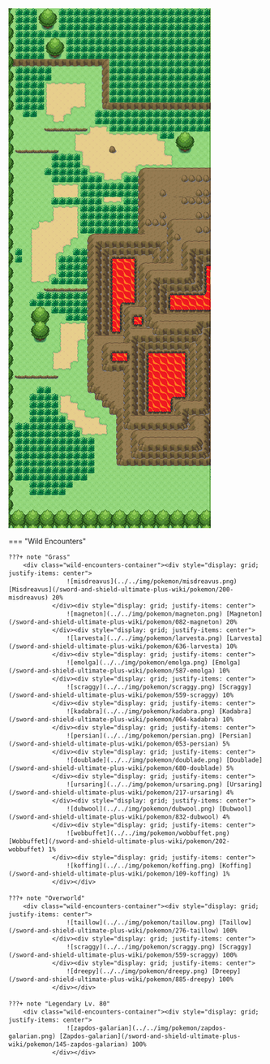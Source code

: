 <img src="../../img/routes/Wild Area 4 West.png" alt="Wild Area 4 West"/>

=== "Wild Encounters"


	???+ note "Grass"
		<div class="wild-encounters-container"><div style="display: grid; justify-items: center">
                    ![misdreavus](../../img/pokemon/misdreavus.png) [Misdreavus](/sword-and-shield-ultimate-plus-wiki/pokemon/200-misdreavus) 20%
                </div><div style="display: grid; justify-items: center">
                    ![magneton](../../img/pokemon/magneton.png) [Magneton](/sword-and-shield-ultimate-plus-wiki/pokemon/082-magneton) 20%
                </div><div style="display: grid; justify-items: center">
                    ![larvesta](../../img/pokemon/larvesta.png) [Larvesta](/sword-and-shield-ultimate-plus-wiki/pokemon/636-larvesta) 10%
                </div><div style="display: grid; justify-items: center">
                    ![emolga](../../img/pokemon/emolga.png) [Emolga](/sword-and-shield-ultimate-plus-wiki/pokemon/587-emolga) 10%
                </div><div style="display: grid; justify-items: center">
                    ![scraggy](../../img/pokemon/scraggy.png) [Scraggy](/sword-and-shield-ultimate-plus-wiki/pokemon/559-scraggy) 10%
                </div><div style="display: grid; justify-items: center">
                    ![kadabra](../../img/pokemon/kadabra.png) [Kadabra](/sword-and-shield-ultimate-plus-wiki/pokemon/064-kadabra) 10%
                </div><div style="display: grid; justify-items: center">
                    ![persian](../../img/pokemon/persian.png) [Persian](/sword-and-shield-ultimate-plus-wiki/pokemon/053-persian) 5%
                </div><div style="display: grid; justify-items: center">
                    ![doublade](../../img/pokemon/doublade.png) [Doublade](/sword-and-shield-ultimate-plus-wiki/pokemon/680-doublade) 5%
                </div><div style="display: grid; justify-items: center">
                    ![ursaring](../../img/pokemon/ursaring.png) [Ursaring](/sword-and-shield-ultimate-plus-wiki/pokemon/217-ursaring) 4%
                </div><div style="display: grid; justify-items: center">
                    ![dubwool](../../img/pokemon/dubwool.png) [Dubwool](/sword-and-shield-ultimate-plus-wiki/pokemon/832-dubwool) 4%
                </div><div style="display: grid; justify-items: center">
                    ![wobbuffet](../../img/pokemon/wobbuffet.png) [Wobbuffet](/sword-and-shield-ultimate-plus-wiki/pokemon/202-wobbuffet) 1%
                </div><div style="display: grid; justify-items: center">
                    ![koffing](../../img/pokemon/koffing.png) [Koffing](/sword-and-shield-ultimate-plus-wiki/pokemon/109-koffing) 1%
                </div></div>

	???+ note "Overworld"
		<div class="wild-encounters-container"><div style="display: grid; justify-items: center">
                    ![taillow](../../img/pokemon/taillow.png) [Taillow](/sword-and-shield-ultimate-plus-wiki/pokemon/276-taillow) 100%
                </div><div style="display: grid; justify-items: center">
                    ![scraggy](../../img/pokemon/scraggy.png) [Scraggy](/sword-and-shield-ultimate-plus-wiki/pokemon/559-scraggy) 100%
                </div><div style="display: grid; justify-items: center">
                    ![dreepy](../../img/pokemon/dreepy.png) [Dreepy](/sword-and-shield-ultimate-plus-wiki/pokemon/885-dreepy) 100%
                </div></div>

	???+ note "Legendary Lv. 80"
		<div class="wild-encounters-container"><div style="display: grid; justify-items: center">
                    ![zapdos-galarian](../../img/pokemon/zapdos-galarian.png) [Zapdos-galarian](/sword-and-shield-ultimate-plus-wiki/pokemon/145-zapdos-galarian) 100%
                </div></div>



